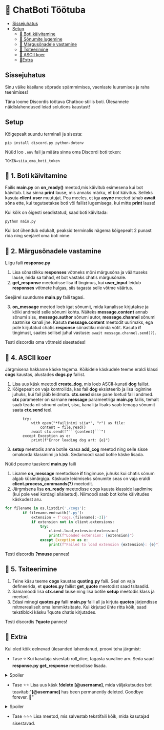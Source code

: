 # 🚀 ChatBoti Töötuba

- [Sissejuhatus](#sissejuhatus)
- [Setup](#Setup)
    - [🤖 Boti käivitamine](#-Boti-käivitamine)
    - [💬 Sõnumite lugemine](#-Sõnumite-lugemine)
    - [🎲 Märgusõnadele vastamine](#-Märgusõnadele-vastamine)
    - [📜 Tsiteerimine](#-Tsiteerimine)
    - [🐶 ASCII koer](#-ASCII-koer)
    - [🔄Extra](#-Extra)


## Sissejuhatus
Sinu väike käsilane sõprade spämmimises, vaenlaste luuramises ja raha teenimises!

Täna loome Discordis töötava Chatbox-stiilis boti.
Ülesannete näidislahendused leiad solutions kaustast!

## Setup
Kõigepealt suundu terminali ja sisesta:
````
pip install discord.py python-dotenv
````
Nüüd loo `.env` fail ja määra sinna oma Discordi boti token:
````
TOKEN=siia_oma_boti_token
````

## 🤖 1. Boti käivitamine
Failis __main.py__ on __on_ready()__ meetod,mis käivitub esimesena kui bot käivitub. 
Lisa sinna __print__ lause, mis annaks märku, et bot käivitus. Selleks kasuta __client.user__ muutujat.
Pea meeles, et iga __async__ meetod tahab __await__ sõna ette, kui tegutsetakse boti või failist lugemisega, kui mitte __print__ lause! 

Kui kõik on õigesti seadistatud, saad boti käivitada:
````
python main.py
````
Kui bot ühendub edukalt, peaksid terminalis nägema kõigepealt 2 punast rida ning seejärel oma boti nime.

## 💬 2. Märgusõnadele vastamine
Liigu faili __response.py__

1. Lisa sõnastikku __responses__ võtmeks mõni märgusõna ja väärtuseks lause, mida sa tahad, et bot vastaks chatis märgusõnale.
2. __get_response__ meetodisse lisa __if__ tingimus, kui __user_input__ leidub __responses__ võtmete hulgas, siis tagasta selle võtme väärtus.

Seejärel suundume __main.py__ faili tagasi.

3. __on_message__ meetod loeb igat sõnumit, mida kanalisse kirjutakse ja kõiki andmeid selle sõnumi kohta. 
Näiteks __message.content__ annab sõnumi sisu, __message.author__ sõnumi autor, __message.channel__ sõnumi saatmise kanali jne.
Kasuta __message.content__ meetodit uurimaks, ega pole kirjutatud chatis __response__ sõnastiku mõnda võtit. Kasuta __if__ tingimust, saates sellisel juhul vastuse: `await message.channel.send(?)`.

Testi discordis oma võtmeid sisestades!

## 🐶 4. ASCII koer
Järgmisena hakkame käske tegema. Kõikidele käskudele teeme eraldi klassi __cogs__ kaustas, alustades __dogs.py__ failist.

1. Lisa uus käsk meetodi __create_dog__, mis loeb ASCII-kunsti __dog__ failist.
2. Kõigepealt on vaja kontrollida, kas fail __dog__ eksisteerib ja lisa logimine juhuks, kui fail jääb leidmata. __ctx.send__ sisse pane loetud faili andmed.
__ctx__ parameeter on sarnane __message__ parameetriga __main.py__ failis, temalt saab teada nii sõnumi autori, sisu, kanali ja lisaks saab temaga sõnumit saata __ctx.send__ teel.
````
        try:
            with open("*failinimi siia*", "r") as file:
                content = file.read()
            await ctx.send(f"```{content}```")
        except Exception as e:
            print(f"Error loading dog art: {e}")
````
3. __setup__ meetodis anna botile kaasa __add_cog__ meetod ning selle sisse omakorda klassinimi ja käsk. Sedamoodi saad botile käske lisada.

Nüüd peame taaskord __main.py__ faili  

1. Lisame __on_message__ meetodisse __if__ tingimuse, juhuks kui chatis sõnum algab küsimärgiga. Käskude leidmiseks sõnumite seas on vaja eraldi __client.process_commands(?)__ meetodit.
2. Järgmisena lisa __on_ready__ meetodisse cogs kausta klasside laadimine (kui pole veel kordagi allalaetud). Niimoodi saab bot kohe käivitudes käskudest aru. 
````python
for filename in os.listdir('./cogs'):
        if filename.endswith('.py'):
            extension = f'cogs.{filename[:-3]}'
            if extension not in client.extensions:
                try:
                    client.load_extension(extension)
                    print(f"Loaded extension: {extension}")
                except Exception as e:
                    print(f"Failed to load extension {extension}: {e}")
````
Testi discordis __?mouse__ pannes!

## 📜 5. Tsiteerimine

1. Teine käsu teeme __cogs__ kaustas __quoting.py__ faili. Seal on vaja defineerida, et __quotes.py__ failist __get_quote__ meetodist saad tsitaadid.
2. Samamoodi lisa __ctx.send__ lause ning lisa botile __setup__ meetodis klass ja meetod.
3. Edasi minegi __quotes.py__ faili __main.py__ faili all ja kirjuta __quotes__ järjendisse mitmerealiselt oma lemmiktsitaate. Kui kirjutad ühte ritta kõik, saad tekstibloki käsku ?quote chatis kirjutades.

Testi discordis __?quote__ pannes!

## 🔄 Extra
Kui oled kõik eelnevad ülesanded lahendanud, proovi teha järgmist:
- Tase ⭐ Kui kasutaja sisestab roll_dice, tagasta suvaline arv. Seda saad __response.py__ __get_response__ meetodisse lisada.
<details>
  <summary>Spoiler</summary>

    def get_response(user_input: str) -> str:
        lowered: str = user_input.lower()
        if "roll dice" in lowered:
            return f":game_die: You rolled: {randint(1, 6)}"
        elif lowered in responses.keys():
            return responses[lowered]
</details>

- Tase ⭐⭐ Lisa uus käsk __!delete__ __[@username]__, mida väljakutsudes bot teavitab:"__[@username]__ has been permanently deleted. Goodbye forever. 👋"
<details>
  <summary>Spoiler</summary>
Leitav on_message meetodis message.author kasutades.
</details>

- Tase ⭐⭐⭐ Lisa meetod, mis salvestab tekstifaili kõik, mida kasutajad sisestavad.